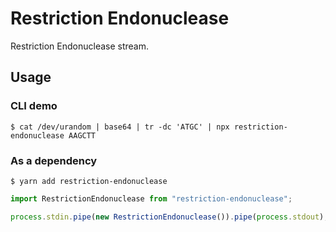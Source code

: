 # Restriction Endonuclease

Restriction Endonuclease stream.

## Usage

### CLI demo

```shell
$ cat /dev/urandom | base64 | tr -dc 'ATGC' | npx restriction-endonuclease AAGCTT
```

### As a dependency

```shell
$ yarn add restriction-endonuclease
```

```typescript
import RestrictionEndonuclease from "restriction-endonuclease";

process.stdin.pipe(new RestrictionEndonuclease()).pipe(process.stdout);
```
